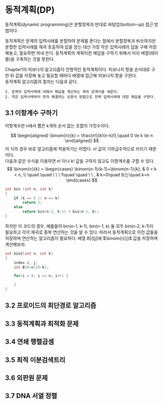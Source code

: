 # 동적계획(DP)
동적계획(dynamic programming)은 분할정복과 반대로 바텀업(bottom-up) 접근 방법이다. 

동적계획은 문제의 입력사례를 분할하여 문제를 푼다는 점에서 분할정복과 비슷하지만 분할한 입력사례를 재귀 호출하여 답을 얻는 대신 가장 작은 입력사례의 답을 구해 저장해놓고, 필요하면 꺼내 쓴다. 동적계획의 계획이란 해답을 구하기 위해서 미리 배열(테이블)을 구축하는 것을 뜻한다.

Chapter1의 피보나치 알고리즘이 전형적인 동적계획이다. 피보나치 항을 순서대로 구한 뒤 값을 저장해 놓고 필요할 때마다 배열에 접근해 피보나치 항을 구한다.  
동적계획 알고리즘의 절차는 다음과 같다.
~~~
1. 문제의 입력사례에 대해서 해답을 계산하는 재귀 관계식을 세운다.
2. 작은 입력사례부터 먼저 해결하는 상향식 방법으로 전체 입력사례에 대한 해답을 구한다.
~~~
## 3.1 이항계수 구하기
이항계수란 n에서 뽑은 k개의 순서 없는 조합의 가짓수이다.

$$
\begin{aligned}
\binom{n}{k} = \frac{n!}{k!(n-k)!},\quad 0 \le k \le n
\end{aligned}
$$
이 식의 경우 바로 알고리즘에 적용하기는 어렵다. n! 값이 기하급수적으로 커지기 때문이다.  
다음과 같은 수식을 이용하면 $n!$ 이나 $k!$ 값을 구하지 않고도 이항계수를 구할 수 있다.
$$
\binom{n}{k} =
\begin{cases}
\binom{n-1}{k-1}+\binom{n-1}{k}, & 0 < k < n, \\
\quad \quad \ \ \ 1\quad \quad \ \ ,  & k=0\quad 또는\quad k=n
\end{cases}
$$

~~~cpp
int bin (int n, int k)
{
    if (k == 0 || n == k)
        return 1;
    else
        return bin(n-1, k-1) + bin(n-1, k);
}
~~~
하지만 이 코드의 경우, 예를들어 bin(n-1, k-1), bin(n-1, k) 둘 모두 bin(n-2, k-1)이 필요하고 각각 재귀로 중복 연산하는 것을 알 수 있다. 따라서 동적계획으로 이전 값들을 저장하며 연산하는 알고리즘이 필요하다. 배열 $B[i][j]$에 $\binom{i}{j}$ 값을 저장하며 계산해보자.
~~~cpp
int bin2(int n, int k)
{
    index i, j;
    int B[0~n][0~k];

    for(i = 0; i <= n; i++) {

    }
}
~~~
## 3.2 프로이드의 최단경로 알고리즘
## 3.3 동적계획과 최적화 문제
## 3.4 연쇄 행렬곱셈
## 3.5 최적 이분검색트리
## 3.6 외판원 문제
## 3.7 DNA 서열 정렬